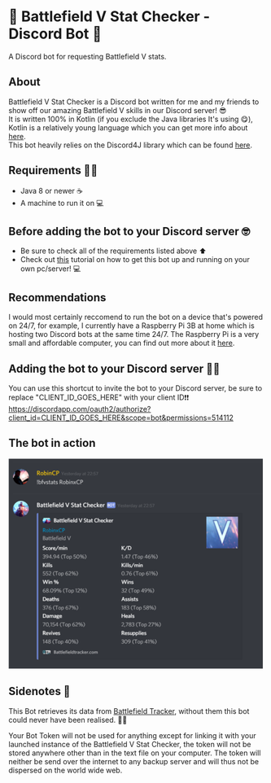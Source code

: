 # 🔫 Battlefield V Stat Checker - Discord Bot 🔫
A Discord bot for requesting Battlefield V stats.

## About
Battlefield V Stat Checker is a Discord bot written for me and my friends to show off our amazing Battlefield V skills in our Discord server! 😎  
It is written 100% in Kotlin (if you exclude the Java libraries It's using 😋), Kotlin is a relatively young language which you can get more info about [here](https://kotlinlang.org/).  
This bot heavily relies on the Discord4J library which can be found [here](https://discord4j.com/).

## Requirements 👊🏻
- Java 8 or newer ☕
- A machine to run it on 💻

## Before adding the bot to your Discord server 🤓
- Be sure to check all of the requirements listed above ⬆
- Check out [this](HOW-TO-RUN.MD) tutorial on how to get this bot up and running on your own pc/server! 💻

## Recommendations
I would most certainly reccomend to run the bot on a device that's powered on 24/7, for example, I currently have a Raspberry Pi 3B at home which is hosting two Discord bots at the same time 24/7. The Raspberry Pi is a very small and affordable computer, you can find out more about it [here](https://www.raspberrypi.org/). 

## Adding the bot to your Discord server 💪🏻
You can use this shortcut to invite the bot to your Discord server, be sure to replace "CLIENT_ID_GOES_HERE" with your client ID❗❗  
https://discordapp.com/oauth2/authorize?client_id=CLIENT_ID_GOES_HERE&scope=bot&permissions=514112

## The bot in action
<img src="Images/Example.png" width="500"/>

## Sidenotes 📝
This Bot retrieves its data from [Battlefield Tracker](https://battlefieldtracker.com/), without them this bot could never have been realised. 🙏🏻  

Your Bot Token will not be used for anything except for linking it with your launched instance of the Battlefield V Stat Checker, the token will not be stored anywhere other than in the text file on your computer. The token will neither be send over the internet to any backup server and will thus not be dispersed on the world wide web. 

